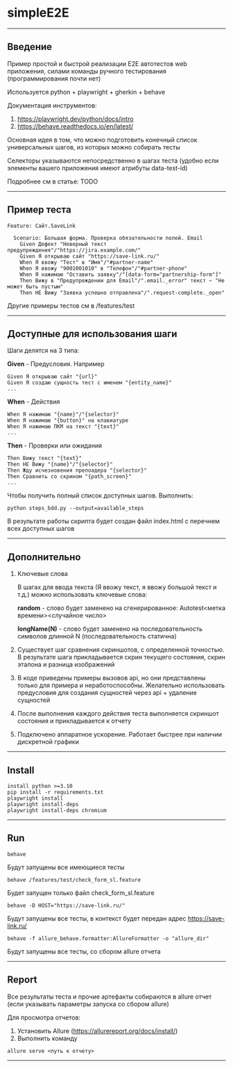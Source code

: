 # simpleE2E

****
## Введение

Пример простой и быстрой реализации E2E автотестов web приложения, силами команды ручного тестирования 
(программирования почти нет)

Используется python + playwright + gherkin + behave

Документация инструментов:
1. https://playwright.dev/python/docs/intro
2. https://behave.readthedocs.io/en/latest/

Основная идея в том, что можно подготовить конечный список универсальных шагов, 
из которых можно собирать тесты

Селекторы указываются непосредственно в шагах теста 
(удобно если элементы вашего приложения имеют атрибуты data-test-id)

Подробнее см в статье: TODO
****

## Пример теста

```
Feature: Сайт.SaveLink

  Scenario: Большая форма. Проверка обязательности полей. Email
    Given Дефект "Неверный текст предупреждения"/"https://jira.example.com/"
    Given Я открываю сайт "https://save-link.ru/"
    When Я ввожу "Тест" в "Имя"/"#partner-name"
    When Я ввожу "9001001010" в "Телефон"/"#partner-phone"
    When Я нажимаю "Оставить заявку"/"[data-form="partnership-form"]"
    Then Вижу в "Предупреждении для Email"/".email._error" текст ~ "Не может быть пустым"
    Then НЕ Вижу "Заявка успешно отправлена"/".request-complete._open"
```

Другие примеры тестов см в /features/test

****

## Доступные для использования шаги

Шаги делятся на 3 типа:

**Given** - Предусловия. Например
```
Given Я открываю сайт "{url}"
Given Я создаю сущность тест с именем "{entity_name}"
...
```

**When** - Действия
```
When Я нажимаю "{name}"/"{selector}"
When Я нажимаю "{button}" на клавиатуре
When Я нажимаю ПКМ на текст "{text}"
...
```

**Then** - Проверки или ожидания
```
Then Вижу текст "{text}"
Then НЕ Вижу "{name}"/"{selector}"
Then Жду исчезновения прелоадера "{selector}"
Then Сравнить со скрином "{path_screen}"
...
```

Чтобы получить полный список доступных шагов. Выполнить:
```
python steps_bdd.py --output=available_steps
```
В результате работы скрипта будет создан файл index.html с перечнем всех доступных шагов

****

## Дополнительно

1. Ключевые слова

    В шагах для ввода текста (Я ввожу текст, я ввожу большой текст и т.д.) можно использовать ключевые слова:

    **random** - слово будет заменено на сгенерированное: Autotest<метка времени><случайное число>

    **longName(N)** - слово будет заменено на последовательность символов длинной N (последовательность статична)
2. Существует шаг сравнения скриншотов, с определенной точностью. В результате шага прикладывается скрин текущего состояния, скрин эталона и разница изображений
3. В коде приведены примеры вызовов api, но они представлены только для примера и неработоспособны.
Желательно использовать предусловия для создания сущностей через api + удаление сущностей
4. После выполнения каждого действия теста выполняется скриншот состояния и прикладывается к отчету
5. Подключено аппаратное ускорение. Работает быстрее при наличии дискретной графики

****

## Install
```
install python >=3.10 
pip install -r requirements.txt
playwright install
playwright install-deps
playwright install-deps chromium
```
****

## Run

```
behave
```
Будут запущены все имеющиеся тесты

```
behave /features/test/check_form_sl.feature
```
Будет запущен только файл check_form_sl.feature

```
behave -D HOST="https://save-link.ru/"
```

Будут запущены все тесты, в контекст будет передан адрес https://save-link.ru/

```
behave -f allure_behave.formatter:AllureFormatter -o "allure_dir"
```

Будут запущены все тесты, со сбором allure отчета

****

## Report

Все результаты теста и прочие артефакты собираются в allure отчет 
(если указывать параметры запуска со сбором allure)

Для просмотра отчетов:
1. Установить Allure (https://allurereport.org/docs/install/)
2. Выполнить команду
```
allure serve <путь к отчету>
```
****